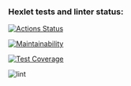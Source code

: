 ### Hexlet tests and linter status:
[![Actions Status](https://github.com/Synhalen/frontend-project-lvl1/workflows/hexlet-check/badge.svg)](https://github.com/Synhalen/frontend-project-lvl1/actions)

[![Maintainability](https://api.codeclimate.com/v1/badges/a99a88d28ad37a79dbf6/maintainability)](https://codeclimate.com/github/codeclimate/codeclimate/maintainability)

[![Test Coverage](https://api.codeclimate.com/v1/badges/a99a88d28ad37a79dbf6/test_coverage)](https://codeclimate.com/github/codeclimate/codeclimate/test_coverage)

![lint](https://github.com/Synhalen/frontend-project-lvl1/actions/workflows/lint.yml/badge.svg)